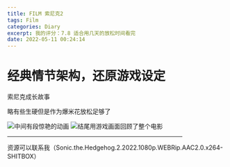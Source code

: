 ```yaml
---
title: FILM 索尼克2
tags: Film
categories: Diary
excerpt: 我的评分：7.8 适合用几天的放松时间看完
date: 2022-05-11 00:24:14
---
```


# 经典情节架构，还原游戏设定
索尼克成长故事

略有些生硬但是作为爆米花放松足够了

![中间有段惊艳的动画](https://s2.loli.net/2022/05/11/WyONFu7Uc92Tewi.png)
![结尾用游戏画面回顾了整个电影](https://s2.loli.net/2022/05/11/DEm9vLhyudZAUxf.png)

<HR style="border:3 double #987cb9" width="80%" color=#987cb9 SIZE=3>

资源可以联系我（Sonic.the.Hedgehog.2.2022.1080p.WEBRip.AAC2.0.x264-SHITBOX）